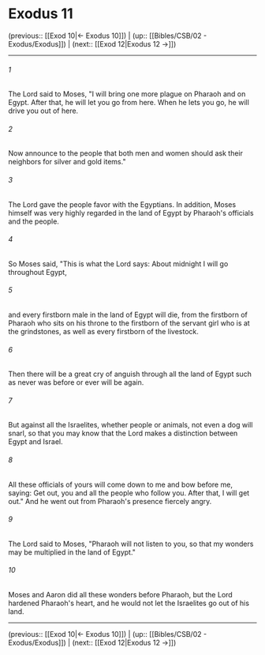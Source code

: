 # Exodus 11

(previous:: [[Exod 10|← Exodus 10]]) | (up:: [[Bibles/CSB/02 - Exodus/Exodus]]) | (next:: [[Exod 12|Exodus 12 →]])

***


###### 1 
The Lord said to Moses, "I will bring one more plague on Pharaoh and on Egypt. After that, he will let you go from here. When he lets you go, he will drive you out of here. 

###### 2 
Now announce to the people that both men and women should ask their neighbors for silver and gold items." 

###### 3 
The Lord gave the people favor with the Egyptians. In addition, Moses himself was very highly regarded in the land of Egypt by Pharaoh's officials and the people. 

###### 4 
So Moses said, "This is what the Lord says: About midnight I will go throughout Egypt, 

###### 5 
and every firstborn male in the land of Egypt will die, from the firstborn of Pharaoh who sits on his throne to the firstborn of the servant girl who is at the grindstones, as well as every firstborn of the livestock. 

###### 6 
Then there will be a great cry of anguish through all the land of Egypt such as never was before or ever will be again. 

###### 7 
But against all the Israelites, whether people or animals, not even a dog will snarl, so that you may know that the Lord makes a distinction between Egypt and Israel. 

###### 8 
All these officials of yours will come down to me and bow before me, saying: Get out, you and all the people who follow you. After that, I will get out." And he went out from Pharaoh's presence fiercely angry. 

###### 9 
The Lord said to Moses, "Pharaoh will not listen to you, so that my wonders may be multiplied in the land of Egypt." 

###### 10 
Moses and Aaron did all these wonders before Pharaoh, but the Lord hardened Pharaoh's heart, and he would not let the Israelites go out of his land.

***

(previous:: [[Exod 10|← Exodus 10]]) | (up:: [[Bibles/CSB/02 - Exodus/Exodus]]) | (next:: [[Exod 12|Exodus 12 →]])
